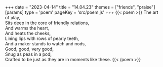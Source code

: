 +++
date = "2023-04-14"
title = "14.04.23"
themes = ["friends", "praise"]
[params]
  type = 'poem'
  pageKey = 'src/poem.js'
+++
{{< poem >}}
The art of play,  
Sits deep in the core of friendly relations,  
And warms the heart,  
And heats the cheeks,  
Lining lips with rows of pearly teeth,  
And a maker stands to watch and nods,  
Good, good, very good,  
Snug as peas in a pod,  
Crafted to be just as they are in moments like these.
{{< /poem >}}